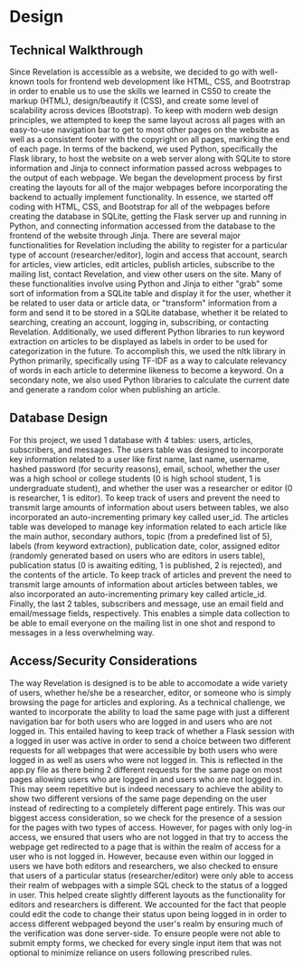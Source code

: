 # Design

## Technical Walkthrough

Since Revelation is accessible as a website, we decided to go with well-known tools for frontend web development like HTML, CSS, and Bootrstrap in order to enable us to use the skills we learned in CS50 to create the markup (HTML), design/beautify it (CSS), and create some level of scalability across devices (Bootstrap). To keep with modern web design principles, we attempted to keep the same layout across all pages with an easy-to-use navigation bar to get to most other pages on the website as well as a consistent footer with the copyright on all pages, marking the end of each page. 
In terms of the backend, we used Python, specifically the Flask library, to host the website on a web server along with SQLite to store information and Jinja to connect information passed across webpages to the output of each webpage. We began the development process by first creating the layouts for all of the major webpages before incorporating the backend to actually implement functionality. In essence, we started off coding with HTML, CSS, and Bootstrap for all of the webpages before creating the database in SQLite, getting the Flask server up and running in Python, and connecting information accessed from the database to the frontend of the website through Jinja. 
There are several major functionalities for Revelation including the ability to register for a particular type of account (researcher/editor), login and access that account, search for articles, view articles, edit articles, publish articles, subscribe to the mailing list, contact Revelation, and view other users on the site. Many of these functionalities involve using Python and Jinja to either "grab" some sort of information from a SQLite table and display it for the user, whether it be related to user data or article data, or "transform" information from a form and send it to be stored in a SQLite database, whether it be related to searching, creating an account, logging in, subscribing, or contacting Revelation. 
Additionally, we used different Python libraries to run keyword extraction on articles to be displayed as labels in order to be used for categorization in the future. To accomplish this, we used the nltk library in Python primarily, specifically using TF-IDF as a way to calculate relevancy of words in each article to determine likeness to become a keyword. On a secondary note, we also used Python libraries to calculate the current date and generate a random color when publishing an article.

## Database Design

For this project, we used 1 database with 4 tables: users, articles, subscribers, and messages. The users table was designed to incorporate key information related to a user like first name, last name, username, hashed password (for security reasons), email, school, whether the user was a high school or college students (0 is high school student, 1 is undergraduate student), and whether the user was a researcher or editor (0 is researcher, 1 is editor). To keep track of users and prevent the need to transmit large amounts of information about users between tables, we also incorporated an auto-incrementing primary key called user_id. 
The articles table was developed to manage key information related to each article like the main author, secondary authors, topic (from a predefined list of 5), labels (from keyword extraction), publication date, color, assigned editor (randomly generated based on users who are editors in users table), publication status (0 is awaiting editing, 1 is published, 2 is rejected), and the contents of the article. To keep track of articles and prevent the need to transmit large amounts of information about articles between tables, we also incorporated an auto-incrementing primary key called article_id. 
Finally, the last 2 tables, subscribers and message, use an email field and email/message fields, respectively. This enables a simple data collection to be able to email everyone on the mailing list in one shot and respond to messages in a less overwhelming way.

## Access/Security Considerations

The way Revelation is designed is to be able to accomodate a wide variety of users, whether he/she be a researcher, editor, or someone who is simply browsing the page for articles and exploring. As a technical challenge, we wanted to incorporate the ability to load the same page with just a different navigation bar for both users who are logged in and users who are not logged in. This entailed having to keep track of whether a Flask session with a logged in user was active in order to send a choice between two different requests for all webpages that were accessible by both users who were logged in as well as users who were not logged in. This is reflected in the app.py file as there being 2 different requests for the same page on most pages allowing users who are logged in and users who are not logged in. This may seem repetitive but is indeed necessary to achieve the ability to show two different versions of the same page depending on the user instead of redirecting to a completely different page entirely. 
This was our biggest access consideration, so we check for the presence of a session for the pages with two types of access. However, for pages with only log-in access, we ensured that users who are not logged in that try to access the webpage get redirected to a page that is within the realm of access for a user who is not logged in. However, because even within our logged in users we have both editors and researchers, we also checked to ensure that users of a particular status (researcher/editor) were only able to access their realm of webpages with a simple SQL check to the status of a logged in user. This helped create slightly different layouts as the functionality for editors and researchers is different.
We accounted for the fact that people could edit the code to change their status upon being logged in in order to access different webpaged beyond the user's realm by ensuring much of the verification was done server-side. To ensure people were not able to submit empty forms, we checked for every single input item that was not optional to minimize reliance on users following prescribed rules.

